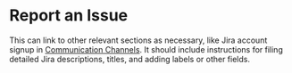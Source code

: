 # Report an Issue

This can link to other relevant sections as necessary, like Jira account signup in [Communication Channels](communication-channels). It should include instructions for filing detailed Jira descriptions, titles, and adding labels or other fields.